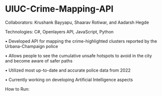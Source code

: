 # UIUC-Crime-Mapping-API

Collaborators: Krushank Bayyapu, Shaarav Rotiwar, and Aadarsh Hegde

Technologies: C#, Openlayers API, JavaScript, Python

• Developed API for mapping the crime-highlighted clusters
reported by the Urbana-Champaign police

• Allows people to see the cumulative unsafe hotspots to avoid
in the city and become aware of safer paths

• Utilized most up-to-date and accurate police data from 2022

• Currently working on developing Artificial Intelligence aspects

How to Run:

